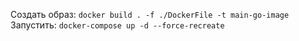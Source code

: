 Создать образ:  `docker build . -f ./DockerFile -t main-go-image`
Запустить: `docker-compose up -d --force-recreate`
